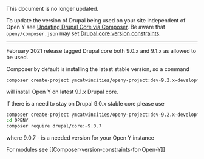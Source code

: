 This document is no longer updated.

To update the version of Drupal being used on your site independent of Open Y see [Updating Drupal Core via Composer](https://www.drupal.org/docs/updating-drupal/updating-drupal-core-via-composer). Be aware that `openy/composer.json` may set [Drupal core version constraints](https://github.com/ymcatwincities/openy/blob/9.x-2.x/composer.json#:~:text=%22drupal/-,core%2Drecommended,-%22%3A%20%22%3E%3D9.1%2C%20%3C9.3%22%2C).

----

February 2021 release tagged Drupal core both 9.0.x and 9.1.x as allowed to be used.

Composer by default is installing the latest stable version, so a command

```bash
composer create-project ymcatwincities/openy-project:dev-9.2.x-development OPENY --no-interaction
```

will install Open Y on latest 9.1.x Drupal core.

If there is a need to stay on Drupal 9.0.x stable core please use

```bash
composer create-project ymcatwincities/openy-project:dev-9.2.x-development OPENY --no-interaction
cd OPENY
composer require drupal/core:~9.0.7
```

where 9.0.7 - is a needed version for your Open Y instance

For modules see [[Composer-version-constraints-for-Open-Y]]
